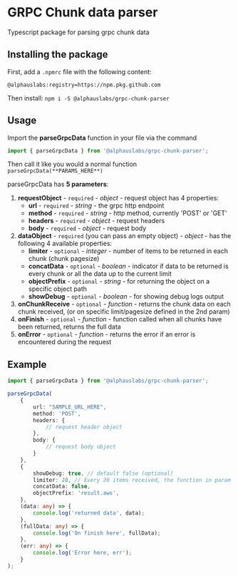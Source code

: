 # GRPC Chunk data parser

Typescript package for parsing grpc chunk data

## Installing the package

First, add a `.npmrc` file with the following content:

```npmrc
@alphauslabs:registry=https://npm.pkg.github.com
```

Then install:
`npm i -S @alphauslabs/grpc-chunk-parser`

## Usage

Import the **parseGrpcData** function in your file via the command

```ts
import { parseGrpcData } from '@alphauslabs/grpc-chunk-parser';
```

Then call it like you would a normal function
`parseGrpcData(**PARAMS_HERE**)`

parseGrpcData has **5 parameters**:

1. **requestObject** - `required` - _object_ - request object has 4 properties:
    - **url** - `required` - _string_ - the grpc http endpoint
    - **method** - `required` - _string_ - http method, currently 'POST' or 'GET'
    - **headers** - `required` - _object_ - request headers
    - **body** - `required` - _object_ - request body
2. **dataObject** - `required` (you can pass an empty object) - _object_ - has the following 4 available properties:
    - **limiter** - `optional` - _integer_ - number of items to be returned in each chunk (chunk pagesize)
    - **concatData** - `optional` - _boolean_ - indicator if data to be returned is every chunk or all the data up to the current limit
    - **objectPrefix** - `optional` - _string_ - for returning the object on a specific object path
    - **showDebug** - `optional` - _boolean_ - for showing debug logs output
3. **onChunkReceive** - `optional` - _function_ - returns the chunk data on each chunk received, (or on specific limit/pagesize defined in the 2nd param)
4. **onFinish** - `optional` - _function_ - function called when all chunks have been returned, returns the full data
5. **onError** - `optional` - _function_ - returns the error if an error is encountered during the request

## Example

```ts
import { parseGrpcData } from '@alphauslabs/grpc-chunk-parser';

parseGrpcData(
    {
        url: "SAMPLE_URL_HERE",
        method: 'POST',
        headers: {
            // request header object
        },
        body: {
            // request body object
        }
    },
    {
        showDebug: true, // default false (optional)
        limiter: 20, // Every 20 items received, the function in param 3 `onChunkReceive` will be called.
        concatData: false,
        objectPrefix: 'result.aws',
    },
    (data: any) => {
        console.log('returned data', data);
    },
    (fullData: any) => {
        console.log('On finish here', fullData);
    },
    (err: any) => {
        console.log('Error here, err');
    }
);
```
